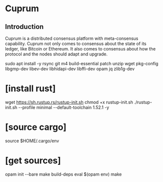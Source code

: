 # Cuprum

## Introduction

Cuprum is a distributed consensus platform with meta-consensus
capability. Cuprum not only comes to consensus about the state of its ledger,
like Bitcoin or Ethereum. It also comes to consensus about how the
protocol and the nodes should adapt and upgrade. 

sudo apt install -y rsync git m4 build-essential patch unzip wget pkg-config libgmp-dev libev-dev libhidapi-dev libffi-dev opam jq zlib1g-dev
# [install rust]
wget https://sh.rustup.rs/rustup-init.sh
chmod +x rustup-init.sh
./rustup-init.sh --profile minimal --default-toolchain 1.52.1 -y
# [source cargo]
source $HOME/.cargo/env
# [get sources]


opam init --bare
make build-deps
eval $(opam env)
make

